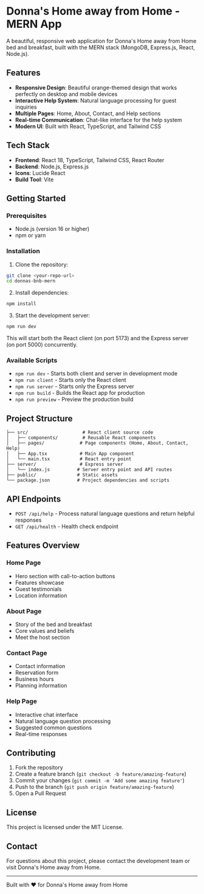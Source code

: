 # Donna's Home away from Home - MERN App

A beautiful, responsive web application for Donna's Home away from Home bed and breakfast, built with the MERN stack (MongoDB, Express.js, React, Node.js).

## Features

- **Responsive Design**: Beautiful orange-themed design that works perfectly on desktop and mobile devices
- **Interactive Help System**: Natural language processing for guest inquiries
- **Multiple Pages**: Home, About, Contact, and Help sections
- **Real-time Communication**: Chat-like interface for the help system
- **Modern UI**: Built with React, TypeScript, and Tailwind CSS

## Tech Stack

- **Frontend**: React 18, TypeScript, Tailwind CSS, React Router
- **Backend**: Node.js, Express.js
- **Icons**: Lucide React
- **Build Tool**: Vite

## Getting Started

### Prerequisites

- Node.js (version 16 or higher)
- npm or yarn

### Installation

1. Clone the repository:
```bash
git clone <your-repo-url>
cd donnas-bnb-mern
```

2. Install dependencies:
```bash
npm install
```

3. Start the development server:
```bash
npm run dev
```

This will start both the React client (on port 5173) and the Express server (on port 5000) concurrently.

### Available Scripts

- `npm run dev` - Starts both client and server in development mode
- `npm run client` - Starts only the React client
- `npm run server` - Starts only the Express server
- `npm run build` - Builds the React app for production
- `npm run preview` - Preview the production build

## Project Structure

```
├── src/                    # React client source code
│   ├── components/         # Reusable React components
│   ├── pages/             # Page components (Home, About, Contact, Help)
│   ├── App.tsx            # Main App component
│   └── main.tsx           # React entry point
├── server/                # Express server
│   └── index.js          # Server entry point and API routes
├── public/               # Static assets
└── package.json          # Project dependencies and scripts
```

## API Endpoints

- `POST /api/help` - Process natural language questions and return helpful responses
- `GET /api/health` - Health check endpoint

## Features Overview

### Home Page
- Hero section with call-to-action buttons
- Features showcase
- Guest testimonials
- Location information

### About Page
- Story of the bed and breakfast
- Core values and beliefs
- Meet the host section

### Contact Page
- Contact information
- Reservation form
- Business hours
- Planning information

### Help Page
- Interactive chat interface
- Natural language question processing
- Suggested common questions
- Real-time responses

## Contributing

1. Fork the repository
2. Create a feature branch (`git checkout -b feature/amazing-feature`)
3. Commit your changes (`git commit -m 'Add some amazing feature'`)
4. Push to the branch (`git push origin feature/amazing-feature`)
5. Open a Pull Request

## License

This project is licensed under the MIT License.

## Contact

For questions about this project, please contact the development team or visit Donna's Home away from Home.

---

Built with ❤️ for Donna's Home away from Home